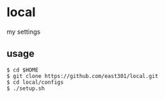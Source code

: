local
=====

my settings

usage
-----

    $ cd $HOME
    $ git clone https://github.com/east301/local.git
    $ cd local/configs
    $ ./setup.sh
